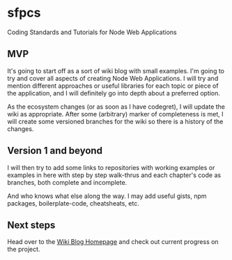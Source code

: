# sfpcs

Coding Standards and Tutorials for Node Web Applications

## MVP

It's going to start off as a sort of wiki blog with small examples. I'm going to try and cover all aspects of creating Node Web Applications.
I will try and mention different approaches or useful libraries for each topic or piece of the application, and I will definitely go into depth about a preferred option. 

As the ecosystem changes (or as soon as I have codegret), I will update the wiki as appropriate. After some (arbitrary) marker of completeness is met, I will create some versioned branches for the wiki so there is a history of the changes.

## Version 1 and beyond

I will then try to add some links to repositories with working examples or examples in here with step by step walk-thrus and each chapter's code as branches, both complete and incomplete.

And who knows what else along the way. I may add useful gists, npm packages, boilerplate-code, cheatsheats, etc.

## Next steps

Head over to the [Wiki Blog Homepage](https://github.com/sampurcell/sfpcs/wiki) and check out current progress on the project.







